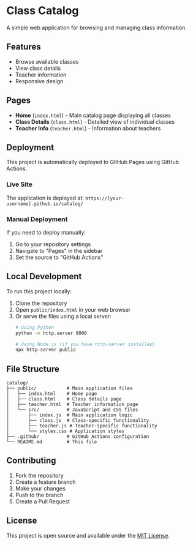 # Class Catalog

A simple web application for browsing and managing class information.

## Features

- Browse available classes
- View class details
- Teacher information
- Responsive design

## Pages

- **Home** (`index.html`) - Main catalog page displaying all classes
- **Class Details** (`class.html`) - Detailed view of individual classes
- **Teacher Info** (`teacher.html`) - Information about teachers

## Deployment

This project is automatically deployed to GitHub Pages using GitHub Actions.

### Live Site
The application is deployed at: `https://[your-username].github.io/catalog/`

### Manual Deployment
If you need to deploy manually:

1. Go to your repository settings
2. Navigate to "Pages" in the sidebar
3. Set the source to "GitHub Actions"

## Local Development

To run this project locally:

1. Clone the repository
2. Open `public/index.html` in your web browser
3. Or serve the files using a local server:
   ```bash
   # Using Python
   python -m http.server 8000
   
   # Using Node.js (if you have http-server installed)
   npx http-server public
   ```

## File Structure

```
catalog/
├── public/           # Main application files
│   ├── index.html    # Home page
│   ├── class.html    # Class details page
│   ├── teacher.html  # Teacher information page
│   └── src/          # JavaScript and CSS files
│       ├── index.js  # Main application logic
│       ├── class.js  # Class-specific functionality
│       ├── teacher.js # Teacher-specific functionality
│       └── styles.css # Application styles
├── .github/          # GitHub Actions configuration
└── README.md         # This file
```

## Contributing

1. Fork the repository
2. Create a feature branch
3. Make your changes
4. Push to the branch
5. Create a Pull Request

## License

This project is open source and available under the [MIT License](LICENSE). 